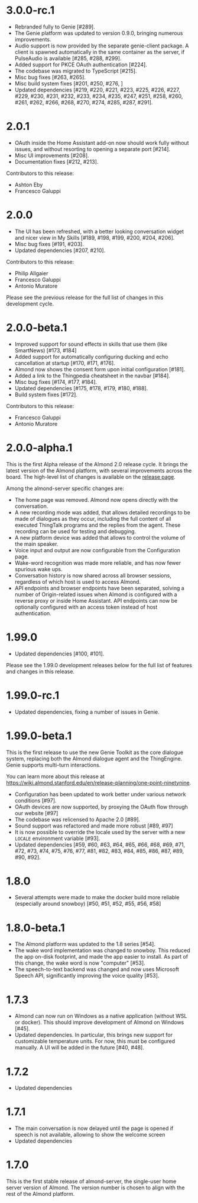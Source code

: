 3.0.0-rc.1
==========

* Rebranded fully to Genie [#289].
* The Genie platform was updated to version 0.9.0, bringing numerous improvements.
* Audio support is now provided by the separate genie-client package. A client
  is spawned automatically in the same container as the server, if PulseAudio is
  available [#285, #288, #299].
* Added support for PKCE OAuth authentication [#224].
* The codebase was migrated to TypeScript [#215].
* Misc bug fixes [#263, #265].
* Misc build system fixes [#201, #250, #276, ]
* Updated dependencies [#219, #220, #221, #223, #225, #226, #227, #229, #230, #231,
  #232, #233, #234, #235, #247, #251, #258, #260, #261, #262, #266, #268, #270,
  #274, #285, #287, #291].

2.0.1
=====

* OAuth inside the Home Assistant add-on now should work fully without issues,
  and without resorting to opening a separate port [#214].
* Misc UI improvements [#208].
* Documentation fixes [#212, #213].

Contributors to this release:
- Ashton Eby
- Francesco Galuppi

2.0.0
=====

* The UI has been refreshed, with a better looking conversation widget
  and nicer view in My Skills [#189, #198, #199, #200, #204, #206].
* Misc bug fixes [#191, #203].
* Updated dependencies [#207, #210].

Contributors to this release:
- Philip Allgaier
- Francesco Galuppi
- Antonio Muratore

Please see the previous release for the full list of changes in this
development cycle.

2.0.0-beta.1
============

* Improved support for sound effects in skills that use them (like SmartNews)
  [#173, #184]
* Added support for automatically configuring ducking and echo cancellation
  at startup [#170, #171, #176].
* Almond now shows the consent form upon initial configuration [#181].
* Added a link to the Thingpedia cheatsheet in the navbar [#184].
* Misc bug fixes [#174, #177, #184].
* Updated dependencies [#175, #178, #179, #180, #188].
* Build system fixes [#172].

Contributors to this release:
- Francesco Galuppi
- Antonio Muratore

2.0.0-alpha.1
=============

This is the first Alpha release of the Almond 2.0 release cycle. It brings
the latest version of the Almond platform, with several improvements across
the board. The high-level list of changes is available on the
[release page](https://wiki.almond.stanford.edu/en/release-planning/two-point-oh).

Among the almond-server specific changes are:

* The home page was removed. Almond now opens directly with the conversation.
* A new recording mode was added, that allows detailed recordings to be made
  of dialogues as they occur, including the full content of all executed ThingTalk
  programs and the replies from the agent. These recording can be used for
  testing and debugging.
* A new platform device was added that allows to control the volume of the main
  speaker.
* Voice input and output are now configurable from the Configuration page.
* Wake-word recognition was made more reliable, and has now fewer spurious wake ups.
* Conversation history is now shared across all browser sessions, regardless of
  which host is used to access Almond.
* API endpoints and browser endpoints have been separated, solving a number of
  Origin-related issues when Almond is configured with a reverse proxy or inside
  Home Assistant. API endpoints can now be optionally configured with an access
  token instead of host authentication.

1.99.0
======

* Updated dependencies [#100, #101].

Please see the 1.99.0 development releases below for the full list of features
and changes in this release.

1.99.0-rc.1
===========

* Updated dependencies, fixing a number of issues in Genie.

1.99.0-beta.1
=============

This is the first release to use the new Genie Toolkit as the core dialogue
system, replacing both the Almond dialogue agent and the ThingEngine. Genie
supports multi-turn interactions.

You can learn more about this release at
<https://wiki.almond.stanford.edu/en/release-planning/one-point-ninetynine>.

* Configuration has been updated to work better under various network
  conditions [#97].
* OAuth devices are now supported, by proxying the OAuth flow through our
  website [#97]
* The codebase was relicensed to Apache 2.0 [#89].
* Sound support was refactored and made more robust [#89, #97]
* It is now possible to override the locale used by the server with a new
  `LOCALE` environment variable [#93].
* Updated dependencies [#59, #60, #63, #64, #65, #66, #68, #69, #71, #72, #73,
  #74, #75, #76, #77, #81, #82, #83, #84, #85, #86, #87, #89, #90, #92].

1.8.0
=====

* Several attempts were made to make the docker build more reliable
  (especially around snowboy) [#50, #51, #52, #55, #56, #58]

1.8.0-beta.1
============

* The Almond platform was updated to the 1.8 series [#54].
* The wake word implementation was changed to snowboy. This reduced the app
  on-disk footprint, and made the app easier to install. As part of this
  change, the wake word is now "computer" [#53].
* The speech-to-text backend was changed and now uses Microsoft Speech API,
  significantly improving the voice quality [#53].

1.7.3
=====

* Almond can now run on Windows as a native application (without
  WSL or docker). This should improve development of Almond on Windows [#45].
* Updated dependencies. In particular, this brings new support for
  customizable temperature units. For now, this must be configured
  manually. A UI will be added in the future [#40, #48].

1.7.2
=====

* Updated dependencies

1.7.1
=====

* The main conversation is now delayed until the page is opened
  if speech is not available, allowing to show the welcome screen
* Updated dependencies

1.7.0
=====

This is the first stable release of almond-server, the single-user
home server version of Almond. The version number is chosen to align
with the rest of the Almond platform.
